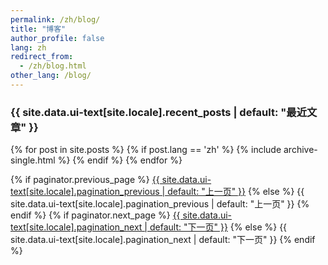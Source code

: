 ```yaml
---
permalink: /zh/blog/
title: "博客"
author_profile: false
lang: zh
redirect_from: 
  - /zh/blog.html
other_lang: /blog/
---
```


<h3 class="archive__subtitle">{{ site.data.ui-text[site.locale].recent_posts | default: "最近文章" }}</h3>

{% for post in site.posts %}
  {% if post.lang == 'zh' %}
    {% include archive-single.html %}
  {% endif %}
{% endfor %}

<div class="pagination">
  {% if paginator.previous_page %}
    <a href="{{ paginator.previous_page_path | replace: '//', '/' }}" class="pagination--pager">{{ site.data.ui-text[site.locale].pagination_previous | default: "上一页" }}</a>
  {% else %}
    <span class="pagination--pager disabled">{{ site.data.ui-text[site.locale].pagination_previous | default: "上一页" }}</span>
  {% endif %}
  {% if paginator.next_page %}
    <a href="{{ paginator.next_page_path | replace: '//', '/' }}" class="pagination--pager">{{ site.data.ui-text[site.locale].pagination_next | default: "下一页" }}</a>
  {% else %}
    <span class="pagination--pager disabled">{{ site.data.ui-text[site.locale].pagination_next | default: "下一页" }}</span>
  {% endif %}
</div> 